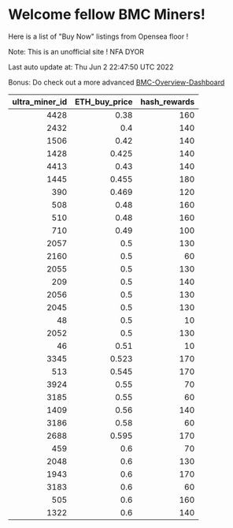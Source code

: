 # Welcome fellow BMC Miners!
Here is a list of "Buy Now" listings from Opensea floor !

Note: This is an unofficial site ! NFA DYOR

Last auto update at: Thu Jun  2 22:47:50 UTC 2022

Bonus: Do check out a more advanced [BMC-Overview-Dashboard](https://dune.com/defifunk/BMC-Overview-Dashboard)


|   ultra_miner_id |   ETH_buy_price |   hash_rewards |
|-----------------:|----------------:|---------------:|
|             4428 |           0.38  |            160 |
|             2432 |           0.4   |            140 |
|             1506 |           0.42  |            140 |
|             1428 |           0.425 |            140 |
|             4413 |           0.43  |            140 |
|             1445 |           0.455 |            180 |
|              390 |           0.469 |            120 |
|              508 |           0.48  |            160 |
|              510 |           0.48  |            160 |
|              710 |           0.49  |            100 |
|             2057 |           0.5   |            130 |
|             2160 |           0.5   |             60 |
|             2055 |           0.5   |            130 |
|              209 |           0.5   |            140 |
|             2056 |           0.5   |            130 |
|             2045 |           0.5   |            130 |
|               48 |           0.5   |             10 |
|             2052 |           0.5   |            130 |
|               46 |           0.51  |             10 |
|             3345 |           0.523 |            170 |
|              513 |           0.545 |            170 |
|             3924 |           0.55  |             70 |
|             3185 |           0.55  |             60 |
|             1409 |           0.56  |            140 |
|             3186 |           0.58  |             60 |
|             2688 |           0.595 |            170 |
|              459 |           0.6   |             70 |
|             2048 |           0.6   |            130 |
|             1943 |           0.6   |            170 |
|             3183 |           0.6   |             60 |
|              505 |           0.6   |            160 |
|             1322 |           0.6   |            140 |